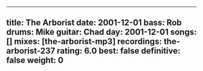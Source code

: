 
---
title: The Arborist
date: 2001-12-01
bass:	Rob
drums:	Mike
guitar:	Chad
day: 2001-12-01
songs: []
mixes: [the-arborist-mp3]
recordings: the-arborist-237
rating: 6.0
best: false
definitive: false
weight: 0
---
